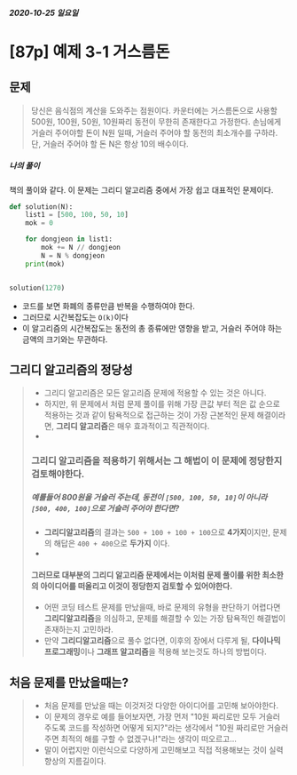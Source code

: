 ##### 2020-10-25 일요일

# [87p] 예제 3-1 거스름돈





## 문제

> 당신은 음식점의 계산을 도와주는 점원이다. 카운터에는 거스름돈으로 사용할 500원, 100원, 50원, 10원짜리 동전이 무한히 존재한다고 가정한다. 손님에게 거슬러 주어야할 돈이 N원 일때, 거슬러 주어야 할 동전의 최소개수를 구하라. 단, 거슬러 주어야 할 돈 N은 항상 10의 배수이다.





##### 나의 풀이

책의 풀이와 같다. 이 문제는 그리디 알고리즘 중에서 가장 쉽고 대표적인 문제이다.

```python
def solution(N):
    list1 = [500, 100, 50, 10]
    mok = 0

    for dongjeon in list1:
        mok += N // dongjeon
        N = N % dongjeon
    print(mok)


solution(1270)

```



- 코드를 보면 화폐의 종류만큼 반복을 수행하여야 한다. 
- 그러므로 시간복잡도는 `O(k)`이다
- 이 알고리즘의 시간복잡도는 동전의 총 종류에만 영향을 받고, 거슬러 주어야 하는 금액의 크기와는 무관하다.





## 그리디 알고리즘의 정당성

> - 그리디 알고리즘은 모든 알고리즘 문제에 적용할 수 있는 것은 아니다.
> - 하지만, 위 문제에서 처럼 문제 풀이를 위해 가장 큰값 부터 적은 값 순으로 적용하는 것과 같이 탐욕적으로 접근하는 것이 가장 근본적인 문제 해결이라면, **그리디 알고리즘**은 매우 효과적이고 직관적이다.
> - 
>
> ### **그리디 알고리즘**을 적용하기 위해서는 그 해법이 이 문제에 정당한지 검토해야한다.
>
> ##### 예를들어 800원을 거슬러 주는데, 동전이 `[500, 100, 50, 10]`이 아니라 `[500, 400, 100]`으로 거슬러 주어야 한다면?
>
> - **그리디알고리즘**의 결과는 ``500 + 100 + 100 + 100``으로 **4가지**이지만, 문제의 해답은 `400 + 400`으로 **두가지** 이다.
> - 
>
> #### 그러므로 대부분의 그리디 알고리즘 문제에서는 이처럼 문제 풀이를 위한 최소한의 아이디어를 떠올리고 이것이 정당한지 검토할 수 있어야한다.
>
> - 어떤 코딩 테스트 문제를 만났을때, 바로 문제의 유형을 판단하기 어렵다면 **그리디알고리즘**을 의심하고, 문제를 해결할 수 있는 가장 탐욕적인 해결법이 존재하는지 고민하라.
> - 만약 **그리디알고리즘**으로 풀수 없다면, 이후의 장에서 다루게 될, **다이나믹 프로그래밍**이나 **그래프 알고리즘**을 적용해 보는것도 하나의 방법이다.





## 처음 문제를 만났을때는?

> - 처음 문제를 만났을 때는 이것저것 다양한 아이디어를 고민해 보아야한다.
> - 이 문제의 경우로 예를 들어보자면, 가장 먼저 "10원 짜리로만 모두 거슬러 주도록 코드를 작성하면 어떻게 되지?"라는 생각에서 "10원 짜리로만 거슬러주면 최적의 해를 구할 수 없겠구나!"라는 생각이 떠오르고...
> - 말이 어렵지만 이런식으로 다양하게 고민해보고 직접 적용해보는 것이 실력향상의 지름길이다.
